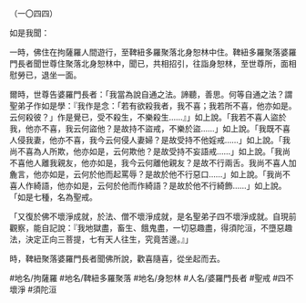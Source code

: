 （一〇四四）

如是我聞：

一時，佛住在拘薩羅人間遊行，至鞞紐多羅聚落北身恕林中住。鞞紐多羅聚落婆羅門長者聞世尊住聚落北身恕林中，聞已，共相招引，往詣身恕林，至世尊所，面相慰勞已，退坐一面。

爾時，世尊告婆羅門長者：「我當為說自通之法。諦聽，善思。何等自通之法？謂聖弟子作如是學：『我作是念：「若有欲殺我者，我不喜；我若所不喜，他亦如是。云何殺彼？」作是覺已，受不殺生，不樂殺生……』」如上說。「我若不喜人盜於我，他亦不喜，我云何盜他？是故持不盜戒，不樂於盜……」如上說。「我既不喜人侵我妻，他亦不喜，我今云何侵人妻婦？是故受持不他婬戒……」如上說。「我尚不喜為人所欺，他亦如是，云何欺他？是故受持不妄語戒……」如上說。「我尚不喜他人離我親友，他亦如是，我今云何離他親友？是故不行兩舌。我尚不喜人加麁言，他亦如是，云何於他而起罵辱？是故於他不行惡口……」如上說。「我尚不喜人作綺語，他亦如是，云何於他而作綺語？是故於他不行綺飾……」如上說。「如是七種，名為聖戒。

「又復於佛不壞淨成就，於法、僧不壞淨成就，是名聖弟子四不壞淨成就。自現前觀察，能自記說：『我地獄盡，畜生、餓鬼盡，一切惡趣盡，得須陀洹，不墮惡趣法，決定正向三菩提，七有天人往生，究竟苦邊。』」

時，鞞紐聚落婆羅門長者聞佛所說，歡喜隨喜，從坐起而去。

#地名/拘薩羅
#地名/鞞紐多羅聚落
#地名/身恕林
#人名/婆羅門長者
#聖戒
#四不壞淨
#須陀洹
